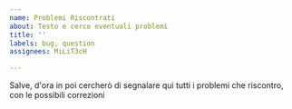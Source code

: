 ```yaml
---
name: Problemi Riscontrati
about: Testo e cerco eventuali problemi
title: ''
labels: bug, question
assignees: MiLiT3cH

---
```


Salve, d'ora in poi cercherò di segnalare qui tutti i problemi che riscontro, con le possibili correzioni
